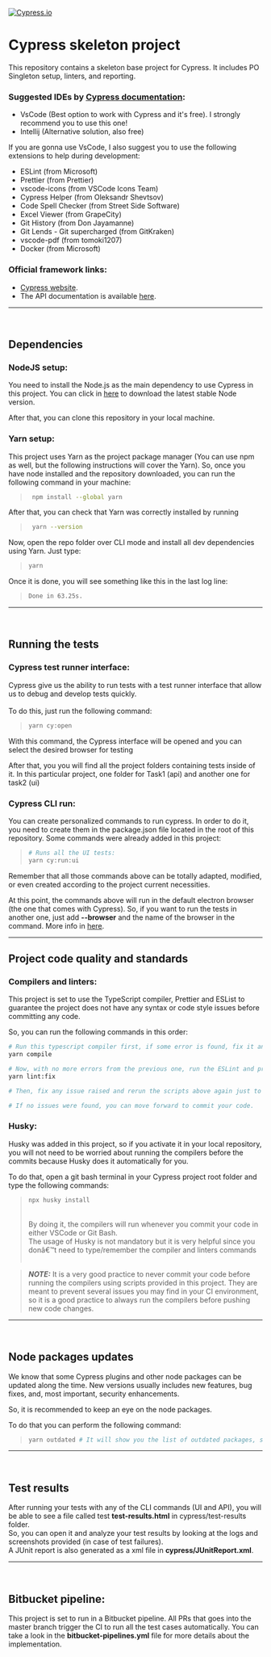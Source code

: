 [![Cypress.io](https://img.shields.io/badge/tested%20with-Cypress-04C38E.svg)](https://www.cypress.io/)

# Cypress skeleton project

This repository contains a skeleton base project for Cypress. It includes PO Singleton setup, linters, and reporting.

### Suggested IDEs by [Cypress documentation](https://docs.cypress.io/guides/tooling/IDE-integration.html#Extensions-amp-Plugins):

- VsCode (Best option to work with Cypress and it's free). I strongly recommend you to use this one!
- Intellij (Alternative solution, also free)

If you are gonna use VsCode, I also suggest you to use the following extensions to help during development:

- ESLint (from Microsoft)
- Prettier (from Prettier)
- vscode-icons (from VSCode Icons Team)
- Cypress Helper (from Oleksandr Shevtsov)
- Code Spell Checker (from Street Side Software)
- Excel Viewer (from GrapeCity)
- Git History (from Don Jayamanne)
- Git Lends - Git supercharged (from GitKraken)
- vscode-pdf (from tomoki1207)
- Docker (from Microsoft)

### Official framework links:

- [Cypress website](https://www.cypress.io/).
- The API documentation is available [here](https://docs.cypress.io/api/api/table-of-contents.html).

---

<br>

## Dependencies

### NodeJS setup:

You need to install the Node.js as the main dependency to use Cypress in this project.
You can click in [here](https://nodejs.org/en/) to download the latest stable Node version.

After that, you can clone this repository in your local machine.

### Yarn setup:

This project uses Yarn as the project package manager (You can use npm as well, but the following instructions will cover the Yarn). So, once you have node installed and the repository downloaded, you can run the following command in your machine:

> ```bash
>  npm install --global yarn
> ```

After that, you can check that Yarn was correctly installed by running

> ```bash
>  yarn --version
> ```

Now, open the repo folder over CLI mode and install all dev dependencies using Yarn.
Just type:

> ```bash
> yarn
> ```

Once it is done, you will see something like this in the last log line:

> ```bash
> Done in 63.25s.
> ```

---

<br>

## Running the tests

### Cypress test runner interface:

Cypress give us the ability to run tests with a test runner interface that allow us to debug and develop tests quickly.<br>
<br>
To do this, just run the following command:

> ```bash
> yarn cy:open
> ```

With this command, the Cypress interface will be opened and you can select the desired browser for testing <br>

After that, you you will find all the project folders containing tests inside of it. In this particular project, one folder for Task1 (api) and another one for task2 (ui)

### Cypress CLI run:

You can create personalized commands to run cypress. In order to do it, you need to create them in the package.json file located in the root of this repository. Some commands were already added in this project:

> ```bash
> # Runs all the UI tests:
> yarn cy:run:ui
>
> ```

Remember that all those commands above can be totally adapted, modified, or even created according to the project current necessities.

At this point, the commands above will run in the default electron browser (the one that comes with Cypress). So, if you want to run the tests in another one, just add <strong>--browser</strong> and the name of the browser in the command. More info in [here](https://docs.cypress.io/guides/guides/launching-browsers#Browsers).

---


## Project code quality and standards

### Compilers and linters:

This project is set to use the TypeScript compiler, Prettier and ESList to guarantee the project does not have any syntax or code style issues before committing any code.

So, you can run the following commands in this order:

```bash
# Run this typescript compiler first, if some error is found, fix it and it run again:
yarn compile

# Now, with no more errors from the previous one, run the ESLint and prettier:
yarn lint:fix

# Then, fix any issue raised and rerun the scripts above again just to make sure you are good to go.

# If no issues were found, you can move forward to commit your code.
```

### Husky:

Husky was added in this project, so if you activate it in your local repository, you will not need to be worried about running the compilers before the commits because Husky does it automatically for you.

To do that, open a git bash terminal in your Cypress project root folder and type the following commands:

> ```bash
> npx husky install
> ```
>
> <br/>
> By doing it, the compilers will run whenever you commit your code in either VSCode or Git Bash. <br/>
> The usage of Husky is not mandatory but it is very helpful since you donâ€™t need to type/remember the compiler and linters commands
> <br/><br/>

> **_NOTE:_** It is a very good practice to never commit your code before running the compilers using scripts provided in this project. They are meant to prevent several issues you may find in your CI environment, so it is a good practice to always run the compilers before pushing new code changes.

---

<br>

## Node packages updates

We know that some Cypress plugins and other node packages can be updated along the time. New versions usually includes new features, bug fixes, and, most important, security enhancements.

So, it is recommended to keep an eye on the node packages.<br/>

To do that you can perform the following command:

> ```bash
> yarn outdated # It will show you the list of outdated packages, so you can update them according to your needs.
> ```

---

<br>

## Test results

After running your tests with any of the CLI commands (UI and API), you will be able to see a file called test <strong>test-results.html</strong> in cypress/test-results folder. <br>
So, you can open it and analyze your test results by looking at the logs and screenshots provided (in case of test failures).
<br>
A JUnit report is also generated as a xml file in <strong>cypress/JUnitReport.xml</strong>.

---

<br>

## Bitbucket pipeline:

This project is set to run in a Bitbucket pipeline. All PRs that goes into the master branch trigger the CI to run all the test cases automatically.
You can take a look in the <strong>bitbucket-pipelines.yml</strong> file for more details about the implementation.